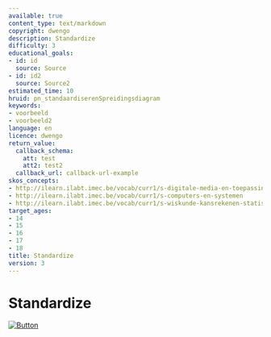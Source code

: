 ```yaml
---
available: true
content_type: text/markdown
copyright: dwengo
description: Standardize
difficulty: 3
educational_goals:
- id: id
  source: Source
- id: id2
  source: Source2
estimated_time: 10
hruid: pn_standaardiserenSpreidingsdiagram
keywords:
- voorbeeld
- voorbeeld2
language: en
licence: dwengo
return_value:
  callback_schema:
    att: test
    att2: test2
  callback_url: callback-url-example
skos_concepts:
- http://ilearn.ilabt.imec.be/vocab/curr1/s-digitale-media-en-toepassingen
- http://ilearn.ilabt.imec.be/vocab/curr1/s-computers-en-systemen
- http://ilearn.ilabt.imec.be/vocab/curr1/s-wiskunde-kansrekenen-statistiek
target_ages:
- 14
- 15
- 16
- 17
- 18
title: Standardize
version: 3
---
```

# Standardize

[![](embed/Button.png "Button")](https://kiks.ilabt.imec.be/hub/tmplogin?id=0207_en "Standardize Notebooks")